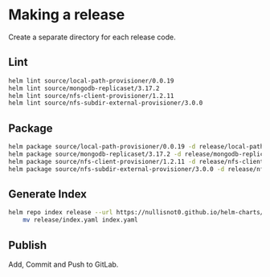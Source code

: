 # Making a release
Create a separate directory for each release code.

## Lint
```bash
helm lint source/local-path-provisioner/0.0.19
helm lint source/mongodb-replicaset/3.17.2
helm lint source/nfs-client-provisioner/1.2.11
helm lint source/nfs-subdir-external-provisioner/3.0.0
```

## Package
```bash
helm package source/local-path-provisioner/0.0.19 -d release/local-path-provisioner
helm package source/mongodb-replicaset/3.17.2 -d release/mongodb-replicaset
helm package source/nfs-client-provisioner/1.2.11 -d release/nfs-client-provisioner
helm package source/nfs-subdir-external-provisioner/3.0.0 -d release/nfs-subdir-external-provisioner
```

## Generate Index
```bash
helm repo index release --url https://nullisnot0.github.io/helm-charts/release && \
    mv release/index.yaml index.yaml
```

## Publish
Add, Commit and Push to GitLab.
